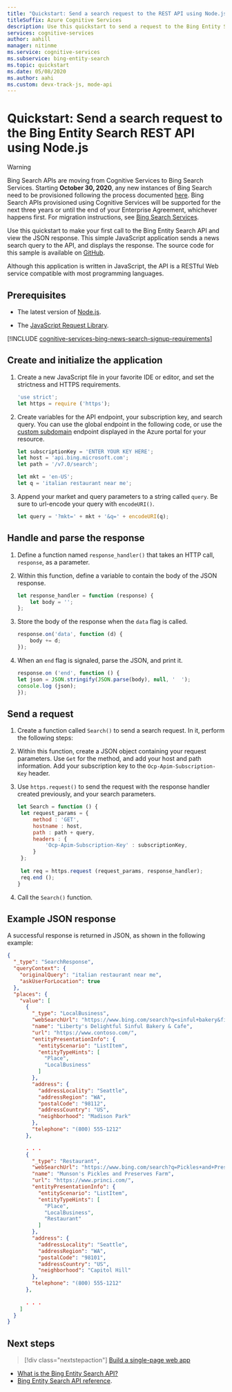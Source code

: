 ```yaml
---
title: "Quickstart: Send a search request to the REST API using Node.js - Bing Entity Search"
titleSuffix: Azure Cognitive Services
description: Use this quickstart to send a request to the Bing Entity Search REST API using Node.js and receive a JSON response.
services: cognitive-services
author: aahill
manager: nitinme
ms.service: cognitive-services
ms.subservice: bing-entity-search
ms.topic: quickstart
ms.date: 05/08/2020
ms.author: aahi
ms.custom: devx-track-js, mode-api
---
```


# Quickstart: Send a search request to the Bing Entity Search REST API using Node.js

> [!WARNING]
> Bing Search APIs are moving from Cognitive Services to Bing Search Services. Starting **October 30, 2020**, any new instances of Bing Search need to be provisioned following the process documented [here](/bing/search-apis/bing-web-search/create-bing-search-service-resource).
> Bing Search APIs provisioned using Cognitive Services will be supported for the next three years or until the end of your Enterprise Agreement, whichever happens first.
> For migration instructions, see [Bing Search Services](/bing/search-apis/bing-web-search/create-bing-search-service-resource).

Use this quickstart to make your first call to the Bing Entity Search API and view the JSON response. This simple JavaScript application sends a news search query to the API, and displays the response. The source code for this sample is available on [GitHub](https://github.com/Azure-Samples/cognitive-services-REST-api-samples/blob/master/nodejs/Search/BingEntitySearchv7.js).

Although this application is written in JavaScript, the API is a RESTful Web service compatible with most programming languages.

## Prerequisites

* The latest version of [Node.js](https://nodejs.org/en/download/).

* The [JavaScript Request Library](https://github.com/request/request).

[!INCLUDE [cognitive-services-bing-news-search-signup-requirements](../../../../includes/cognitive-services-bing-entity-search-signup-requirements.md)]

## Create and initialize the application

1. Create a new JavaScript file in your favorite IDE or editor, and set the strictness and HTTPS requirements.

    ```javaScript
    'use strict';
    let https = require ('https');
    ```

2. Create variables for the API endpoint, your subscription key, and search query. You can use the global endpoint in the following code, or use the [custom subdomain](../../../cognitive-services/cognitive-services-custom-subdomains.md) endpoint displayed in the Azure portal for your resource.

    ```javascript
    let subscriptionKey = 'ENTER YOUR KEY HERE';
    let host = 'api.bing.microsoft.com';
    let path = '/v7.0/search';
    
    let mkt = 'en-US';
    let q = 'italian restaurant near me';
    ```

3. Append your market and query parameters to a string called `query`. Be sure to url-encode your query with `encodeURI()`.
    ```javascript 
    let query = '?mkt=' + mkt + '&q=' + encodeURI(q);
    ```

## Handle and parse the response

1. Define a function named `response_handler()` that takes an HTTP call, `response`, as a parameter. 

2. Within this function, define a variable to contain the body of the JSON response.  
    ```javascript
    let response_handler = function (response) {
        let body = '';
    };
    ```

3. Store the body of the response when the `data` flag is called.
    ```javascript
    response.on('data', function (d) {
        body += d;
    });
    ```

4. When an `end` flag is signaled, parse the JSON, and print it.

    ```javascript
    response.on ('end', function () {
    let json = JSON.stringify(JSON.parse(body), null, '  ');
    console.log (json);
    });
    ```

## Send a request

1. Create a function called `Search()` to send a search request. In it, perform the following steps:

2. Within this function, create a JSON object containing your request parameters. Use `Get` for the method, and add your host and path information. Add your subscription key to the `Ocp-Apim-Subscription-Key` header. 

3. Use `https.request()` to send the request with the response handler created previously, and your search parameters.
    
   ```javascript
   let Search = function () {
    let request_params = {
        method : 'GET',
        hostname : host,
        path : path + query,
        headers : {
            'Ocp-Apim-Subscription-Key' : subscriptionKey,
        }
    };
    
    let req = https.request (request_params, response_handler);
    req.end ();
   }
      ```

2. Call the `Search()` function.

## Example JSON response

A successful response is returned in JSON, as shown in the following example: 

```json
{
  "_type": "SearchResponse",
  "queryContext": {
    "originalQuery": "italian restaurant near me",
    "askUserForLocation": true
  },
  "places": {
    "value": [
      {
        "_type": "LocalBusiness",
        "webSearchUrl": "https://www.bing.com/search?q=sinful+bakery&filters=local...",
        "name": "Liberty's Delightful Sinful Bakery & Cafe",
        "url": "https://www.contoso.com/",
        "entityPresentationInfo": {
          "entityScenario": "ListItem",
          "entityTypeHints": [
            "Place",
            "LocalBusiness"
          ]
        },
        "address": {
          "addressLocality": "Seattle",
          "addressRegion": "WA",
          "postalCode": "98112",
          "addressCountry": "US",
          "neighborhood": "Madison Park"
        },
        "telephone": "(800) 555-1212"
      },

      . . .
      {
        "_type": "Restaurant",
        "webSearchUrl": "https://www.bing.com/search?q=Pickles+and+Preserves...",
        "name": "Munson's Pickles and Preserves Farm",
        "url": "https://www.princi.com/",
        "entityPresentationInfo": {
          "entityScenario": "ListItem",
          "entityTypeHints": [
            "Place",
            "LocalBusiness",
            "Restaurant"
          ]
        },
        "address": {
          "addressLocality": "Seattle",
          "addressRegion": "WA",
          "postalCode": "98101",
          "addressCountry": "US",
          "neighborhood": "Capitol Hill"
        },
        "telephone": "(800) 555-1212"
      },
      
      . . .
    ]
  }
}
```

## Next steps

> [!div class="nextstepaction"]
> [Build a single-page web app](../tutorial-bing-entities-search-single-page-app.md)

* [What is the Bing Entity Search API?](../overview.md )
* [Bing Entity Search API reference](/rest/api/cognitiveservices-bingsearch/bing-entities-api-v7-reference).
